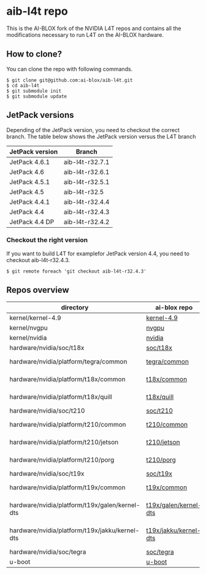 # aib-l4t repo

This is the AI-BLOX fork of the NVIDIA L4T repos and contains all the modifications necessary to run L4T on the AI-BLOX hardware.


## How to clone?

You can clone the repo with following commands.

````shell
$ git clone git@github.com:ai-blox/aib-l4t.git
$ cd aib-l4t
$ git submodule init
$ git submodule update

````

## JetPack versions

Depending of the JetPack version, you need to checkout the correct branch. 
The table below shows the JetPack version versus the L4T branch

| JetPack version | Branch          |
|-----------------|-----------------|
| JetPack 4.6.1   | aib-l4t-r32.7.1 |
| JetPack 4.6     | aib-l4t-r32.6.1 |
| JetPack 4.5.1   | aib-l4t-r32.5.1 |
| JetPack 4.5     | aib-l4t-r32.5   |
| JetPack 4.4.1   | aib-l4t-r32.4.4 |
| JetPack 4.4     | aib-l4t-r32.4.3 |
| JetPack 4.4 DP  | aib-l4t-r32.4.2 |

### Checkout the right version

If you want to build L4T for examplefor JetPack version 4.4, you need to checkout aib-l4t-r32.4.3.

````shell
$ git remote foreach 'git checkout aib-l4t-r32.4.3'

````


## Repos overview

| directory                                      | ai-blox repo                                                                                              | nvidia repo                                                                                           |
|------------------------------------------------|-----------------------------------------------------------------------------------------------------------|-------------------------------------------------------------------------------------------------------|
| kernel/kernel-4.9                              | [kernel-4.9](https://github.com/ai-blox/l4t-kernel-kernel-4.9)                                            | git://nv-tegra.nvidia.com/linux-4.9.git                                                               |
| kernel/nvgpu                                   | [nvgpu](https://github.com/ai-blox/l4t-kernel-nvgpu)                                                      | git://nv-tegra.nvidia.com/linux-nvgpu.git                                                             |
| kernel/nvidia                                  | [nvidia](https://github.com/ai-blox/l4t-kernel-nvidia)                                                    | git://nv-tegra.nvidia.com/linux-nvidia.git                                                            |                                                                                                  |
| hardware/nvidia/soc/t18x                       | [soc/t18x](https://github.com/ai-blox/l4t-hardware-nvidia-soc-t18x)                                       | git://nv-tegra.nvidia.com/device/hardware/nvidia/soc/t18x.git                                         |                                                                   |
| hardware/nvidia/platform/tegra/common          | [tegra/common](https://github.com/ai-blox/l4t-hardware-nvidia-platform-tegra-common)                      | git://nv-tegra.nvidia.com/device/hardware/nvidia/platform/tegra/common.git                            | 
| hardware/nvidia/platform/t18x/common           | [t18x/common](https://github.com/ai-blox/l4t-hardware-nvidia-platform-t18x-common)                        | git://nv-tegra.nvidia.com/device/hardware/nvidia/platform/t18x/common.git                             |
| hardware/nvidia/platform/t18x/quill            | [t18x/quill](https://github.com/ai-blox/l4t-hardware-nvidia-platform-t18x-quill)                          | git://nv-tegra.nvidia.com/device/hardware/nvidia/platform/t18x/quill.git                              |
| hardware/nvidia/soc/t210                       | [soc/t210](https://github.com/ai-blox/l4t-hardware-nvidia-soc-t210)                                       | git://nv-tegra.nvidia.com/device/hardware/nvidia/soc/t210.git                                         |
| hardware/nvidia/platform/t210/common           | [t210/common](https://github.com/ai-blox/l4t-hardware-nvidia-platform-t210-common)                        | git://nv-tegra.nvidia.com/device/hardware/nvidia/platform/t210/common.git                             |
| hardware/nvidia/platform/t210/jetson           | [t210/jetson](https://github.com/ai-blox/l4t-hardware-nvidia-platform-t210-jetson)                        | git://nv-tegra.nvidia.com/device/hardware/nvidia/platform/t210/jetson.git                             |
| hardware/nvidia/platform/t210/porg             | [t210/porg](https://github.com/ai-blox/l4t-hardware-nvidia-platform-t210-porg)                            | git://nv-tegra.nvidia.com/device/hardware/nvidia/platform/t210/porg.git                               |
| hardware/nvidia/soc/t19x                       | [soc/t19x](https://github.com/ai-blox/l4t-hardware-nvidia-soc-t19x)                                       | git://nv-tegra.nvidia.com/device/hardware/nvidia/soc/t19x.git                                         |
| hardware/nvidia/platform/t19x/common           | [t19x/common](https://github.com/ai-blox/l4t-hardware-nvidia-platform-t19x-common)                        | git://nv-tegra.nvidia.com/device/hardware/nvidia/platform/t19x/common.git                             |
| hardware/nvidia/platform/t19x/galen/kernel-dts | [t19x/galen/kernel-dts](https://github.com/ai-blox/l4t-hardware-nvidia-platform-t19x-galen-kernel-dts)    | git://nv-tegra.nvidia.com/device/hardware/nvidia/platform/t19x/stardust-dts.git                       |
| hardware/nvidia/platform/t19x/jakku/kernel-dts | [t19x/jakku/kernel-dts](https://github.com/ai-blox/l4t-hardware-nvidia-platform-t19x-jakku-kernel-dts)    | git://nv-tegra.nvidia.com/device/hardware/nvidia/platform/t19x/jakku-dts.git                          |
| hardware/nvidia/soc/tegra                      | [soc/tegra](https://github.com/ai-blox/l4t-hardware-nvidia-soc-tegra)                                     | git://nv-tegra.nvidia.com/device/hardware/nvidia/soc/tegra.git                                        |
| u-boot                                         | [u-boot](https://github.com/ai-blox/l4t-u-boot)                                                           | git://nv-tegra.nvidia.com/device/hardware/nvidia/soc/tegra.git                                        |
 